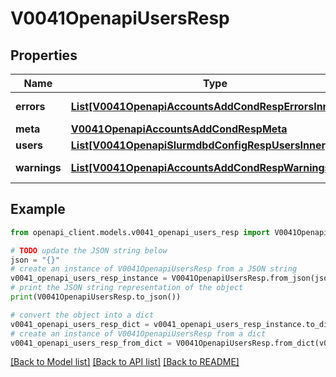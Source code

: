 # V0041OpenapiUsersResp


## Properties

Name | Type | Description | Notes
------------ | ------------- | ------------- | -------------
**errors** | [**List[V0041OpenapiAccountsAddCondRespErrorsInner]**](V0041OpenapiAccountsAddCondRespErrorsInner.md) | Query errors | [optional] 
**meta** | [**V0041OpenapiAccountsAddCondRespMeta**](V0041OpenapiAccountsAddCondRespMeta.md) |  | [optional] 
**users** | [**List[V0041OpenapiSlurmdbdConfigRespUsersInner]**](V0041OpenapiSlurmdbdConfigRespUsersInner.md) | users | 
**warnings** | [**List[V0041OpenapiAccountsAddCondRespWarningsInner]**](V0041OpenapiAccountsAddCondRespWarningsInner.md) | Query warnings | [optional] 

## Example

```python
from openapi_client.models.v0041_openapi_users_resp import V0041OpenapiUsersResp

# TODO update the JSON string below
json = "{}"
# create an instance of V0041OpenapiUsersResp from a JSON string
v0041_openapi_users_resp_instance = V0041OpenapiUsersResp.from_json(json)
# print the JSON string representation of the object
print(V0041OpenapiUsersResp.to_json())

# convert the object into a dict
v0041_openapi_users_resp_dict = v0041_openapi_users_resp_instance.to_dict()
# create an instance of V0041OpenapiUsersResp from a dict
v0041_openapi_users_resp_from_dict = V0041OpenapiUsersResp.from_dict(v0041_openapi_users_resp_dict)
```
[[Back to Model list]](../README.md#documentation-for-models) [[Back to API list]](../README.md#documentation-for-api-endpoints) [[Back to README]](../README.md)


